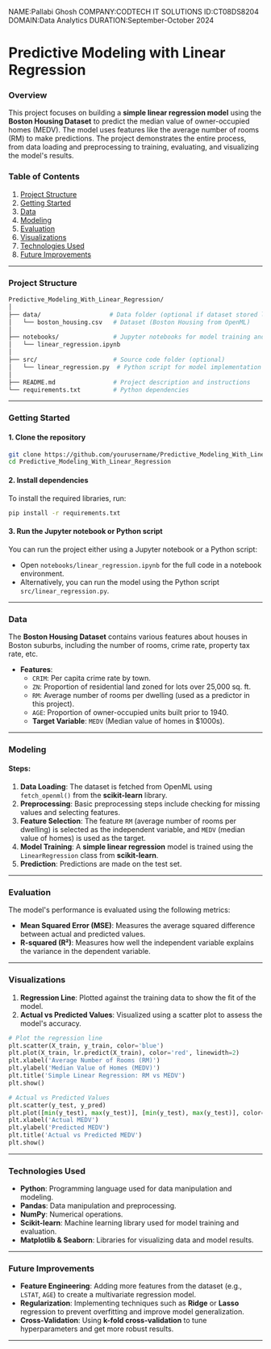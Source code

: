 NAME:Pallabi Ghosh COMPANY:CODTECH IT SOLUTIONS ID:CT08DS8204 DOMAIN:Data Analytics DURATION:September-October 2024

# Predictive Modeling with Linear Regression

### Overview
This project focuses on building a **simple linear regression model** using the **Boston Housing Dataset** to predict the median value of owner-occupied homes (MEDV). The model uses features like the average number of rooms (RM) to make predictions. The project demonstrates the entire process, from data loading and preprocessing to training, evaluating, and visualizing the model's results.

### Table of Contents
1. [Project Structure](#project-structure)
2. [Getting Started](#getting-started)
3. [Data](#data)
4. [Modeling](#modeling)
5. [Evaluation](#evaluation)
6. [Visualizations](#visualizations)
7. [Technologies Used](#technologies-used)
8. [Future Improvements](#future-improvements)

---

### Project Structure
```bash
Predictive_Modeling_With_Linear_Regression/
│
├── data/                   # Data folder (optional if dataset stored locally)
│   └── boston_housing.csv   # Dataset (Boston Housing from OpenML)
│
├── notebooks/               # Jupyter notebooks for model training and evaluation
│   └── linear_regression.ipynb
│
├── src/                     # Source code folder (optional)
│   └── linear_regression.py  # Python script for model implementation
│
├── README.md                # Project description and instructions
└── requirements.txt         # Python dependencies
```

---

### Getting Started

#### 1. Clone the repository
```bash
git clone https://github.com/yourusername/Predictive_Modeling_With_Linear_Regression.git
cd Predictive_Modeling_With_Linear_Regression
```

#### 2. Install dependencies
To install the required libraries, run:
```bash
pip install -r requirements.txt
```

#### 3. Run the Jupyter notebook or Python script
You can run the project either using a Jupyter notebook or a Python script:
- Open `notebooks/linear_regression.ipynb` for the full code in a notebook environment.
- Alternatively, you can run the model using the Python script `src/linear_regression.py`.

---

### Data
The **Boston Housing Dataset** contains various features about houses in Boston suburbs, including the number of rooms, crime rate, property tax rate, etc.

- **Features**:
  - `CRIM`: Per capita crime rate by town.
  - `ZN`: Proportion of residential land zoned for lots over 25,000 sq. ft.
  - `RM`: Average number of rooms per dwelling (used as a predictor in this project).
  - `AGE`: Proportion of owner-occupied units built prior to 1940.
  - **Target Variable**: `MEDV` (Median value of homes in $1000s).

---

### Modeling

#### Steps:
1. **Data Loading**: The dataset is fetched from OpenML using `fetch_openml()` from the **scikit-learn** library.
2. **Preprocessing**: Basic preprocessing steps include checking for missing values and selecting features.
3. **Feature Selection**: The feature `RM` (average number of rooms per dwelling) is selected as the independent variable, and `MEDV` (median value of homes) is used as the target.
4. **Model Training**: A **simple linear regression** model is trained using the `LinearRegression` class from **scikit-learn**.
5. **Prediction**: Predictions are made on the test set.

---

### Evaluation
The model's performance is evaluated using the following metrics:
- **Mean Squared Error (MSE)**: Measures the average squared difference between actual and predicted values.
- **R-squared (R²)**: Measures how well the independent variable explains the variance in the dependent variable.

---

### Visualizations
1. **Regression Line**: Plotted against the training data to show the fit of the model.
2. **Actual vs Predicted Values**: Visualized using a scatter plot to assess the model's accuracy.

```python
# Plot the regression line
plt.scatter(X_train, y_train, color='blue')
plt.plot(X_train, lr.predict(X_train), color='red', linewidth=2)
plt.xlabel('Average Number of Rooms (RM)')
plt.ylabel('Median Value of Homes (MEDV)')
plt.title('Simple Linear Regression: RM vs MEDV')
plt.show()

# Actual vs Predicted Values
plt.scatter(y_test, y_pred)
plt.plot([min(y_test), max(y_test)], [min(y_test), max(y_test)], color='red')
plt.xlabel('Actual MEDV')
plt.ylabel('Predicted MEDV')
plt.title('Actual vs Predicted MEDV')
plt.show()
```

---

### Technologies Used
- **Python**: Programming language used for data manipulation and modeling.
- **Pandas**: Data manipulation and preprocessing.
- **NumPy**: Numerical operations.
- **Scikit-learn**: Machine learning library used for model training and evaluation.
- **Matplotlib & Seaborn**: Libraries for visualizing data and model results.

---

### Future Improvements
- **Feature Engineering**: Adding more features from the dataset (e.g., `LSTAT`, `AGE`) to create a multivariate regression model.
- **Regularization**: Implementing techniques such as **Ridge** or **Lasso** regression to prevent overfitting and improve model generalization.
- **Cross-Validation**: Using **k-fold cross-validation** to tune hyperparameters and get more robust results.

---

